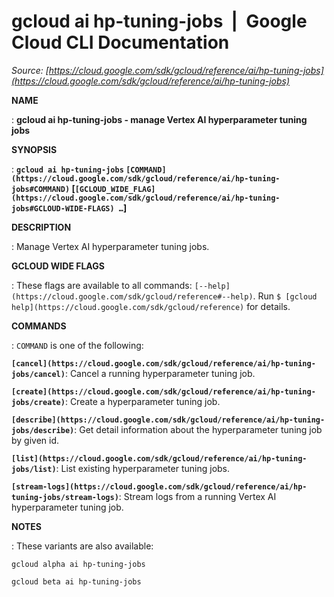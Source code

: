 # gcloud ai hp-tuning-jobs  |  Google Cloud CLI Documentation

*Source: [https://cloud.google.com/sdk/gcloud/reference/ai/hp-tuning-jobs](https://cloud.google.com/sdk/gcloud/reference/ai/hp-tuning-jobs)*

**NAME**

: **gcloud ai hp-tuning-jobs - manage Vertex AI hyperparameter tuning jobs**

**SYNOPSIS**

: **`gcloud ai hp-tuning-jobs` `[COMMAND](https://cloud.google.com/sdk/gcloud/reference/ai/hp-tuning-jobs#COMMAND)` [`[GCLOUD_WIDE_FLAG](https://cloud.google.com/sdk/gcloud/reference/ai/hp-tuning-jobs#GCLOUD-WIDE-FLAGS) …`]**

**DESCRIPTION**

: Manage Vertex AI hyperparameter tuning jobs.

**GCLOUD WIDE FLAGS**

: These flags are available to all commands: `[--help](https://cloud.google.com/sdk/gcloud/reference#--help)`.
Run `$ [gcloud help](https://cloud.google.com/sdk/gcloud/reference)` for details.

**COMMANDS**

: ``COMMAND`` is one of the following:

**`[cancel](https://cloud.google.com/sdk/gcloud/reference/ai/hp-tuning-jobs/cancel)`**:
Cancel a running hyperparameter tuning job.

**`[create](https://cloud.google.com/sdk/gcloud/reference/ai/hp-tuning-jobs/create)`**:
Create a hyperparameter tuning job.

**`[describe](https://cloud.google.com/sdk/gcloud/reference/ai/hp-tuning-jobs/describe)`**:
Get detail information about the hyperparameter tuning job by given id.

**`[list](https://cloud.google.com/sdk/gcloud/reference/ai/hp-tuning-jobs/list)`**:
List existing hyperparameter tuning jobs.

**`[stream-logs](https://cloud.google.com/sdk/gcloud/reference/ai/hp-tuning-jobs/stream-logs)`**:
Stream logs from a running Vertex AI hyperparameter tuning job.

**NOTES**

: These variants are also available:

```
gcloud alpha ai hp-tuning-jobs
```

```
gcloud beta ai hp-tuning-jobs
```